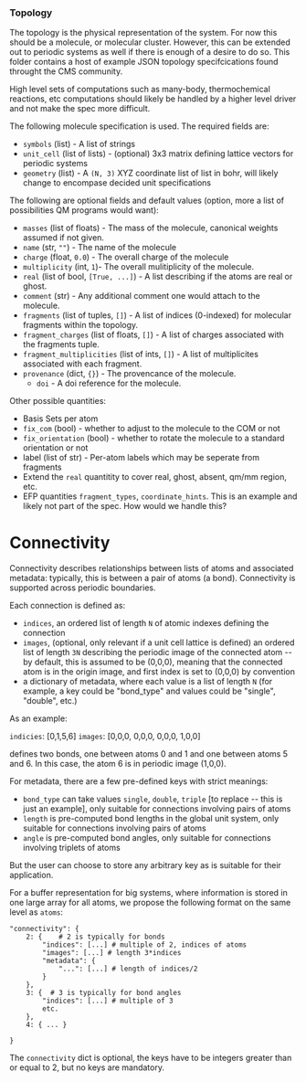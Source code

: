 ### Topology

The topology is the physical representation of the system. For now this should
be a molecule, or molecular cluster. However, this can be extended out to
periodic systems as well if there is enough of a desire to do so. This folder
contains a host of example JSON topology specifcications found throught the CMS community.

High level sets of computations such as many-body, thermochemical reactions, etc computations
should likely be handled by a higher level driver and not make the spec more difficult.

The following molecule specification is used. The required fields are:

  - `symbols` (list) - A list of strings
  - `unit_cell` (list of lists) - (optional) 3x3 matrix defining lattice vectors for periodic systems
  - `geometry` (list) - A `(N, 3)` XYZ coordinate list of list in bohr, will likely change to encompase decided unit specifications

The following are optional fields and default values (option, more a list of possibilities QM programs would want):

  - `masses` (list of floats) - The mass of the molecule, canonical weights assumed if not given.
  - `name` (str, `""`) - The name of the molecule
  - `charge` (float, `0.0`) - The overall charge of the molecule
  - `multiplicity` (int, `1`)- The overall mulitiplicity of the molecule.
  - `real` (list of bool, `[True, ...]`) - A list describing if the atoms are real or ghost.
  - `comment` (str) - Any additional comment one would attach to the molecule.
  - `fragments` (list of tuples, `[]`) - A list of indices (0-indexed) for molecular fragments within the topology.
  - `fragment_charges` (list of floats, `[]`) - A list of charges associated with the fragments tuple.
  - `fragment_multiplicities` (list of ints, `[]`) - A list of multiplicites associated with each fragment. 
  - `provenance` (dict, `{}`) - The provencance of the molecule.
    - `doi` - A doi reference for the molecule.

Other possible quantities:
  - Basis Sets per atom 
  - `fix_com` (bool) - whether to adjust to the molecule to the COM or not
  - `fix_orientation` (bool) - whether to rotate the molecule to a standard orientation or not
  - label (list of str) - Per-atom labels which may be seperate from fragments
  - Extend the `real` quantitity to cover real, ghost, absent, qm/mm region, etc.
  - EFP quantities `fragment_types`, `coordinate_hints`. This is an example and likely not part of the spec. How would we handle this? 

# Connectivity

Connectivity describes relationships between lists of atoms and associated metadata: typically, this is between a pair of atoms (a bond). Connectivity is supported across periodic boundaries.

Each connection is defined as:

* `indices`, an ordered list of length `N` of atomic indexes defining the connection
* `images`, (optional, only relevant if a unit cell lattice is defined) an ordered list of length `3N` describing the periodic image of the connected atom -- by default, this is assumed to be (0,0,0), meaning that the connected atom is in the origin image, and first index is set to (0,0,0) by convention
* a dictionary of metadata, where each value is a list of length `N` (for example, a key could be "bond_type" and values could be "single", "double", etc.)

As an example:

`indicies`: [0,1,5,6]
`images`: [0,0,0, 0,0,0, 0,0,0, 1,0,0]

defines two bonds, one between atoms 0 and 1 and one between atoms 5 and 6. In this case, the atom 6 is in periodic image (1,0,0).

For metadata, there are a few pre-defined keys with strict meanings:

* `bond_type` can take values `single`, `double`, `triple` [to replace -- this is just an example], only suitable for connections involving pairs of atoms
* `length` is pre-computed bond lengths in the global unit system, only suitable for connections involving pairs of atoms
* `angle` is pre-computed bond angles, only suitable for connections involving triplets of atoms

But the user can choose to store any arbitrary key as is suitable for their application.

For a buffer representation for big systems, where information is stored in one large array for all atoms, we propose the following format on the same level as `atoms`:

```
"connectivity": {
	2: {	# 2 is typically for bonds
		"indices": [...] # multiple of 2, indices of atoms
		"images": [...] # length 3*indices
		"metadata": {
			"...": [...] # length of indices/2
		}
	},
	3: {  # 3 is typically for bond angles
		"indices": [...] # multiple of 3
		etc.
	},
	4: { ... }
	
}
```

The `connectivity` dict is optional, the keys have to be integers greater than or equal to 2, but no keys are mandatory.